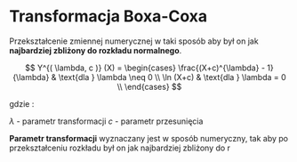 # Transformacja Boxa-Coxa

Przekształcenie zmiennej numerycznej w taki sposób aby był on jak **najbardziej zbliżony do rozkładu normalnego**.

$$
Y^{( \lambda, c )} (X) = 
    \begin{cases}
      \frac{(X+c)^{\lambda} - 1}{\lambda} & \text{dla } \lambda \neq 0 \\
      \ln (X+c) & \text{dla } \lambda = 0 \\
    \end{cases} 
$$ 

gdzie :

$\lambda$ - parametr transformacji
$c$ - parametr przesunięcia

**Parametr transformacji** wyznaczany jest w sposób numeryczny, tak aby po przekształceniu rozkładu był on jak najbardziej zbliżony do r